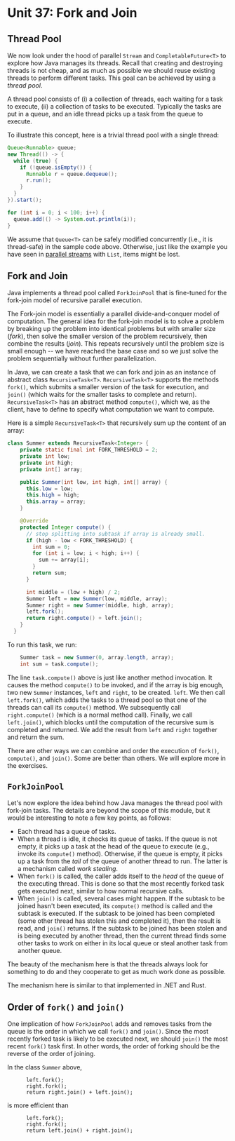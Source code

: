 # Unit 37: Fork and Join

## Thread Pool

We now look under the hood of parallel `Stream` and `CompletableFuture<T>` to explore how Java manages its threads.  Recall that creating and destroying threads is not cheap, and as much as possible we should reuse existing threads to perform different tasks.  This goal can be achieved by using a _thread pool_. 

A thread pool consists of (i) a collection of threads, each waiting for a task to execute, (ii) a collection of tasks to be executed.  Typically the tasks are put in a queue, and an idle thread picks up a task from the queue to execute.

To illustrate this concept, here is a trivial thread pool with a single thread:

```Java
Queue<Runnable> queue;
new Thread(() -> {
  while (true) {
	if (!queue.isEmpty()) {
	  Runnable r = queue.dequeue();
	  r.run();
    }
  }
}).start();

for (int i = 0; i < 100; i++) {
  queue.add(() -> System.out.println(i));
}
```

We assume that `Queue<T>` can be safely modified concurrently (i.e., it is thread-safe) in the sample code above.  Otherwise, just like the example you have seen in [parallel streams](34-parallel.md) with `List`, items might be lost.

## Fork and Join

Java implements a thread pool called `ForkJoinPool` that is fine-tuned for the fork-join model of recursive parallel execution.  

The Fork-join model is essentially a parallel divide-and-conquer model of computation.  The general idea for the fork-join model is to solve a problem by breaking up the problem into identical problems but with smaller size (_fork_), then solve the smaller version of the problem recursively, then combine the results (_join_).   This repeats recursively until the problem size is small enough -- we have reached the base case and so we just solve the problem sequentially without further parallelization.

In Java, we can create a task that we can fork and join as an instance of abstract class `RecursiveTask<T>`.  `RecursiveTask<T>` supports the methods `fork()`, which submits a smaller version of the task for execution, and `join()` (which waits for the smaller tasks to complete and return).   `RecursiveTask<T>` has an abstract method `compute()`, which we, as the client, have to define to specify what computation we want to compute.

Here is a simple `RecursiveTask<T>` that recursively sum up the content of an array:
```Java
class Summer extends RecursiveTask<Integer> {
    private static final int FORK_THRESHOLD = 2;
    private int low;
    private int high;
    private int[] array;

    public Summer(int low, int high, int[] array) {
      this.low = low;
      this.high = high;
      this.array = array;
    }

    @Override
    protected Integer compute() {
      // stop splitting into subtask if array is already small.
      if (high - low < FORK_THRESHOLD) {
        int sum = 0;
        for (int i = low; i < high; i++) {
          sum += array[i];
        }
        return sum;
      }

      int middle = (low + high) / 2;
      Summer left = new Summer(low, middle, array);
      Summer right = new Summer(middle, high, array);
      left.fork();
      return right.compute() + left.join();
    }
  }
```

To run this task, we run:
```Java
    Summer task = new Summer(0, array.length, array);
    int sum = task.compute();
```

The line `task.compute()` above is just like another method invocation.  It causes the method `compute()` to be invoked, and if the array is big enough, two new `Summer` instances, `left` and `right`, to be created.  `left`.  We then call `left.fork()`, which adds the tasks to a thread pool so that one of the threads can call its `compute()` method.  We subsequently call `right.compute()` (which is a normal method call).  Finally, we call `left.join()`, which blocks until the computation of the recursive sum is completed and returned.  We add the result from `left` and `right` together and return the sum.

There are other ways we can combine and order the execution of `fork()`, `compute()`, and `join()`.  Some are better than others.  We will explore more in the exercises.

## `ForkJoinPool`

Let's now explore the idea behind how Java manages the thread pool with fork-join tasks.  The details are beyond the scope of this module, but it would be interesting to note a few key points, as follows:

- Each thread has a queue of tasks.  
- When a thread is idle, it checks its queue of tasks.  If the queue is not empty, it picks up a task at the head of the queue to execute (e.g., invoke its `compute()` method).  Otherwise, if the queue is empty, it picks up a task from the _tail_ of the queue of another thread to run.  The latter is a mechanism called _work stealing_.
- When `fork()` is called, the caller adds itself to the _head_ of the queue of the executing thread.  This is done so that the most recently forked task gets executed next, similar to how normal recursive calls.
- When `join()` is called, several cases might happen.  If the subtask to be joined hasn't been executed, its `compute()` method is called and the subtask is executed.  If the subtask to be joined has been completed (some other thread has stolen this and completed it), then the result is read, and `join()` returns.  If the subtask to be joined has been stolen and is being executed by another thread, then the current thread finds some other tasks to work on either in its local queue or steal another task from another queue.

The beauty of the mechanism here is that the threads always look for something to do and they cooperate to get as much work done as possible.

The mechanism here is similar to that implemented in .NET and Rust.

## Order of `fork()` and `join()`

One implication of how `ForkJoinPool` adds and removes tasks from the queue is the order in which we call `fork()` and `join()`.  Since the most recently forked task is likely to be executed next, we should `join()` the most recent `fork()` task first.  In other words, the order of forking should be the reverse of the order of joining.  

In the class `Summer` above,
```
      left.fork();
	  right.fork();
      return right.join() + left.join();
```

is more efficient than
```
      left.fork();
	  right.fork();
      return left.join() + right.join();
```
